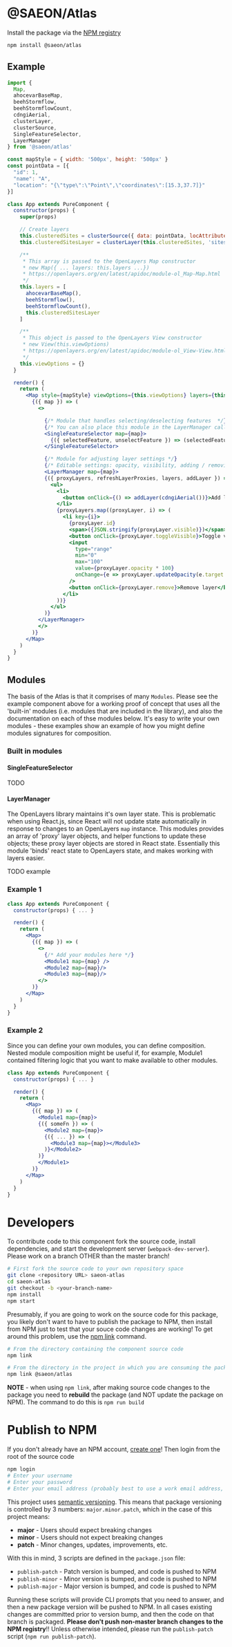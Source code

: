 # @SAEON/Atlas
Install the package via the [NPM registry](https://npmjs.com/package/@saeon/atlas)

```sh
npm install @saeon/atlas
```

## Example

```jsx
import {
  Map,
  ahocevarBaseMap,
  beehStormflow,
  beehStormflowCount,
  cdngiAerial,
  clusterLayer,
  clusterSource,
  SingleFeatureSelector,
  LayerManager
} from '@saeon/atlas'

const mapStyle = { width: '500px', height: '500px' }
const pointData = [{
  "id": 1,
  "name": "A",
  "location": "{\"type\":\"Point\",\"coordinates\":[15.3,37.7]}"
}]

class App extends PureComponent {
  constructor(props) {
    super(props)

    // Create layers
    this.clusteredSites = clusterSource({ data: pointData, locAttribute: 'location' })
    this.clusteredSitesLayer = clusterLayer(this.clusteredSites, 'sites')

    /**
     * This array is passed to the OpenLayers Map constructor
     * new Map({ ... layers: this.layers ...})
     * https://openlayers.org/en/latest/apidoc/module-ol_Map-Map.html
     */
    this.layers = [
      ahocevarBaseMap(),
      beehStormflow(),
      beehStormflowCount(),
      this.clusteredSitesLayer
    ]

    /**
     * This object is passed to the OpenLayers View constructor
     * new View(this.viewOptions)
     * https://openlayers.org/en/latest/apidoc/module-ol_View-View.html
     */
    this.viewOptions = {}
  }

  render() {
    return (
      <Map style={mapStyle} viewOptions={this.viewOptions} layers={this.layers}>
        {({ map }) => (
          <>

            {/* Module that handles selecting/deselecting features  */}
            {/* You can also place this module in the LayerManager callback to access the proxyLayers object and other functions */}
            <SingleFeatureSelector map={map}>
              {({ selectedFeature, unselectFeature }) => (selectedFeature ? <div>popup</div> : '')}
            </SingleFeatureSelector>

            {/* Module for adjusting layer settings */}
            {/* Editable settings: opacity, visibility, adding / removing */}
            <LayerManager map={map}>
            {({ proxyLayers, refreshLayerProxies, layers, addLayer }) => (
              <ul>
                <li>
                  <button onClick={() => addLayer(cdngiAerial())}>Add layer</button>
                </li>
                {proxyLayers.map((proxyLayer, i) => (
                  <li key={i}>
                    {proxyLayer.id}
                    <span>({JSON.stringify(proxyLayer.visible)})</span>
                    <button onClick={proxyLayer.toggleVisible}>Toggle visible</button>
                    <input
                      type="range"
                      min="0"
                      max="100"
                      value={proxyLayer.opacity * 100}
                      onChange={e => proxyLayer.updateOpacity(e.target.value / 100)}
                    />
                    <button onClick={proxyLayer.remove}>Remove layer</button>
                  </li>
                ))}
              </ul>
            )}
          </LayerManager>
          </>
        )}
      </Map>
    )
  }
}
```

## Modules
The basis of the Atlas is that it comprises of many `Modules`. Please see the example component above for a working proof of concept that uses all the 'built-in' modules (i.e. modules that are included in the library), and also the documentation on each of thse modules below. It's easy to write your own modules - these examples show an example of how you might define modules signatures for composition.

### Built in modules

#### SingleFeatureSelector
TODO

#### LayerManager
The OpenLayers library maintains it's own layer state. This is problematic when using React.js, since React will not update state automatically in response to changes to an OpenLayers `map` instance. This modules provides an array of 'proxy' layer objects, and helper functions to update these objects; these proxy layer objects are stored in React state. Essentially this module 'binds' react state to OpenLayers state, and makes working with layers easier.

TODO example

### Example 1
```jsx
class App extends PureComponent {
  constructor(props) { ... }

  render() {
    return (
      <Map>
        {({ map }) => (
          <>
            {/* Add your modules here */}
            <Module1 map={map} />
            <Module2 map={map}/>
            <Module3 map={map}/>
          </>
        )}
      </Map>
    )
  }
}
```

### Example 2
Since you can define your own modules, you can define composition. Nested module composition might be useful if, for example, Module1 contained filtering logic that you want to make available to other modules.

```jsx
class App extends PureComponent {
  constructor(props) { ... }

  render() {
    return (
      <Map>
        {({ map }) => (
          <Module1 map={map}>
          {({ someFn }) => (
            <Module2 map={map}>
            {({ ... }) => (
              <Module3 map={map}></Module3>
            )}</Module2>
          )}
          </Module1>
        )}
      </Map>
    )
  }
}
```

# Developers
To contribute code to this component fork the source code, install dependencies, and start the development server (`webpack-dev-server`). Please work on a branch OTHER than the master branch!

```sh
# First fork the source code to your own repository space
git clone <repository URL> saeon-atlas
cd saeon-atlas
git checkout -b <your-branch-name>
npm install
npm start
```

Presumably, if you are going to work on the source code for this package, you likely don't want to have to publish the package to NPM, then install from NPM just to test that your souce code changes are working! To get around this problem, use the [npm link](https://docs.npmjs.com/cli/link.html) command.

```sh
# From the directory containing the component source code
npm link

# From the directory in the project in which you are consuming the package
npm link @saeon/atlas
```

**NOTE** - when using `npm link`, after making source code changes to the package you need to **rebuild** the package (and NOT update the package on NPM). The command to do this is `npm run build`

# Publish to NPM
If you don't already have an NPM account, [create one](https://www.npmjs.com/login)! Then login from the root of the source code

```sh
npm login
# Enter your username
# Enter your password
# Enter your email address (probably best to use a work email address, since this is public)
```

This project uses [semantic versioning](https://docs.npmjs.com/about-semantic-versioning). This means that package versioning is controlled by 3 numbers: `major.minor.patch`, which in the case of this project means:

- **major** - Users should expect breaking changes
- **minor** - Users should not expect breaking changes
- **patch** - Minor changes, updates, improvements, etc.

With this in mind, 3 scripts are defined in the `package.json` file:

- `publish-patch` - Patch version is bumped, and code is pushed to NPM
- `publish-minor` - Minor version is bumped, and code is pushed to NPM
- `publish-major` - Major version is bumped, and code is pushed to NPM

Running these scripts will provide CLI prompts that you need to answer, and then a new package version will be pushed to NPM. In all cases existing changes are committed prior to version bump, and then the code on that branch is packaged. **Please don't push non-master branch changes to the NPM registry**!! Unless otherwise intended, please run the `publish-patch` script (`npm run publish-patch`).